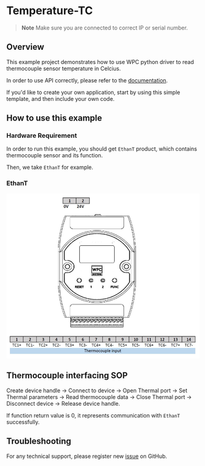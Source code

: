 # Temperature-TC
> **Note**
> Make sure you are connected to correct IP or serial number.

## Overview

This example project demonstrates how to use WPC python driver to read thermocouple sensor temperature in Celcius.

In order to use API correctly, please refer to the [documentation](https://wpc-systems-ltd.github.io/WPC_Python_driver_release/).

If you'd like to create your own application, start by using this simple template, and then include your own code.

## How to use this example

### Hardware Requirement

In order to run this example, you should get `EthanT` product, which contains thermocouple sensor and its function.

Then, we take `EthanT` for example.

### EthanT

<img src="https://github.com/WPC-Systems-Ltd/WPC_Python_driver_release/blob/main/Reference/Pinouts/pinout-EthanT.JPG" alt="drawing" width="600"/>

## Thermocouple interfacing SOP

Create device handle -> Connect to device -> Open Thermal port -> Set Thermal parameters ->  Read thermocouple data -> Close Thermal port -> Disconnect device -> Release device handle.

If function return value is 0, it represents communication with `EthanT` successfully.

## Troubleshooting

For any technical support, please register new [issue](https://github.com/WPC-Systems-Ltd/WPC_Python_driver_release/issues) on GitHub.